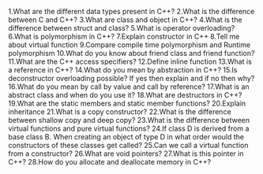 1.What are the different data types present in C++?
2.What is the difference between C and C++?
3.What are class and object in C++?
4.What is the difference between struct and class?
5.What is operator overloading?
6.What is polymorphism in C++?
7.Explain constructor in C++
8.Tell me about virtual function
9.Compare compile time polymorphism and Runtime polymorphism
10.What do you know about friend class and friend function?
11.What are the C++ access specifiers?
12.Define inline function
13.What is a reference in C++?
14.What do you mean by abstraction in C++?
15.Is deconstructor overloading possible? If yes then explain and if no then why?
16.What do you mean by call by value and call by reference?
17.What is an abstract class and when do you use it?
18.What are destructors in C++?
19.What are the static members and static member functions?
20.Explain inheritance
21.What is a copy constructor?
22.What is the difference between shallow copy and deep copy?
23.What is the difference between virtual functions and pure virtual functions?
24.If class D is derived from a base class B. When creating an object of type D in what order would the constructors of these classes get called?
25.Can we call a virtual function from a constructor?
26.What are void pointers?
27.What is this pointer in C++?
28.How do you allocate and deallocate memory in C++?

